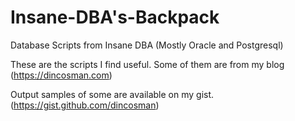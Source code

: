 # Insane-DBA's-Backpack
Database Scripts from Insane DBA (Mostly Oracle and Postgresql)

These are the scripts I find useful. Some of them are from my blog (https://dincosman.com)

Output samples of some are available on my gist. (https://gist.github.com/dincosman)
